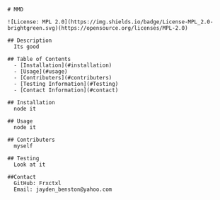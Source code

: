
    # MMD

    ![License: MPL 2.0](https://img.shields.io/badge/License-MPL_2.0-brightgreen.svg)(https://opensource.org/licenses/MPL-2.0)

    ## Description
      Its good

    ## Table of Contents
      - [Installation](#installation)
      - [Usage](#usage)
      - [Contributers](#contributers)
      - [Testing Information](#Testing)
      - [Contact Information](#contact)

    ## Installation
      node it

    ## Usage
      node it

    ## Contributers
      myself 

    ## Testing
      Look at it

    ##Contact
      GitHub: Frxctxl
      Email: jayden_benston@yahoo.com
